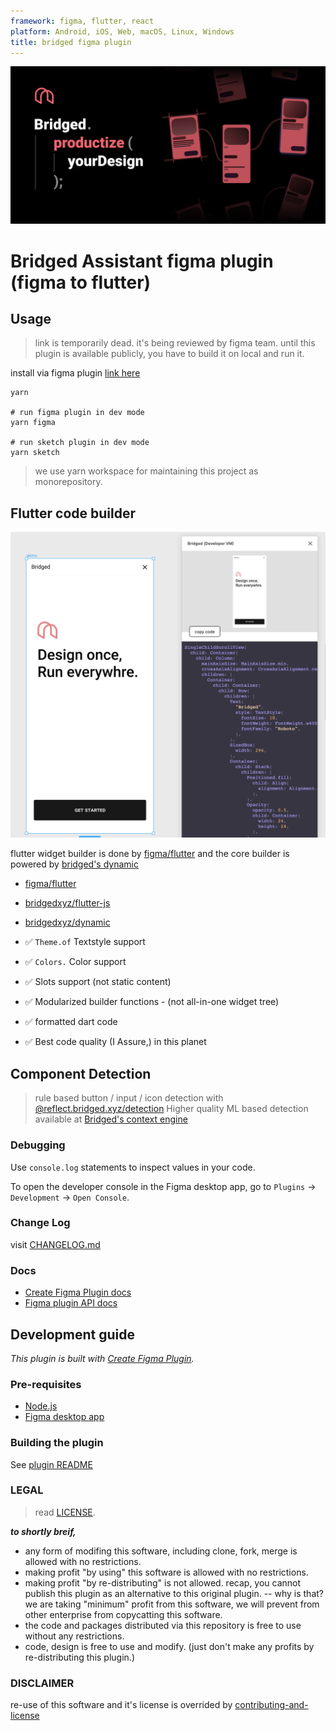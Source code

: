 ```yaml
---
framework: figma, flutter, react
platform: Android, iOS, Web, macOS, Linux, Windows
title: bridged figma plugin
---
```


  <meta name="description" content="figma to flutter code exporter, lint your design. generate human level quality code from figma">
  <meta name="title" content="bridged assistant">


![](./branding/assistant-cover-v0.1.0.png)



# Bridged Assistant figma plugin (figma to flutter)


## Usage

> link is temporarily dead. it's being reviewed by figma team. until this plugin is available publicly, you have to build it on local and run it.


install via figma plugin [link here](https://www.figma.com/community/plugin/896445082033423994)


``` shell
yarn

# run figma plugin in dev mode
yarn figma

# run sketch plugin in dev mode
yarn sketch
```
> we use yarn workspace for maintaining this project as monorepository.


## Flutter code builder



![](doc/images/plugin-flutter-example.png)



flutter widget builder is done by [figma/flutter](/flutter) and the core builder is powered by [bridged's dynamic](https://github.com/bridgedxyz/dynamic)
- [figma/flutter](/figma/src/flutter)
- [bridgedxyz/flutter-js](https://github.com/bridgedxyz/flutter-builder)
- [bridgedxyz/dynamic](https://github.com/bridgedxyz/dynamic)


- ✅ `Theme.of` Textstyle support
- ✅ `Colors.` Color support
- ✅ Slots support (not static content)
- ✅ Modularized builder functions - (not all-in-one widget tree)
- ✅ formatted dart code
- ✅ Best code quality (I Assure,) in this planet


## Component Detection
> rule based button / input / icon detection with [@reflect.bridged.xyz/detection](./packages/detection)
> Higher quality ML based detection available at [Bridged's context engine](https://github.com/bridgedxyz/context)


### Debugging

Use `console.log` statements to inspect values in your code.

To open the developer console in the Figma desktop app, go to `Plugins` → `Development` → `Open Console`.



### Change Log

visit [CHANGELOG.md](./CHANGELOG.md)



### Docs

- [Create Figma Plugin docs](https://github.com/yuanqing/create-figma-plugin#docs)
- [Figma plugin API docs](https://figma.com/plugin-docs/api/)



## Development guide

*This plugin is built with [Create Figma Plugin](https://github.com/yuanqing/create-figma-plugin).*

### Pre-requisites

- [Node.js](https://nodejs.org/)
- [Figma desktop app](https://figma.com/downloads/)

### Building the plugin

See [plugin README](/plugin/README.md)




### LEGAL
> read [LICENSE](./LICENSE).

***to shortly breif,***
- any form of modifing this software, including clone, fork, merge is allowed with no restrictions.
- making profit "by using" this software is allowed with no restrictions.
- making profit "by re-distributing" is not allowed. recap, you cannot publish this plugin as an alternative to this original plugin.
-- why is that? we are taking "minimum" profit from this software, we will prevent from other enterprise from copycatting this software.
- the code and packages distributed via this repository is free to use without any restrictions.
- code, design is free to use and modify. (just don't make any profits by re-distributing this plugin.)



### DISCLAIMER

re-use of this software and it's license is overrided by [contributing-and-license](https://github.com/bridgedxyz/contributing-and-license)
